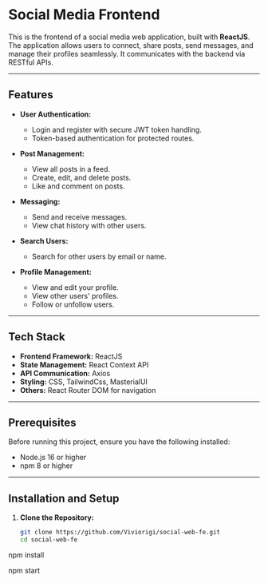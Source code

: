 # Social Media Frontend

This is the frontend of a social media web application, built with **ReactJS**. The application allows users to connect, share posts, send messages, and manage their profiles seamlessly. It communicates with the backend via RESTful APIs.

---

## Features

- **User Authentication:**
  - Login and register with secure JWT token handling.
  - Token-based authentication for protected routes.

- **Post Management:**
  - View all posts in a feed.
  - Create, edit, and delete posts.
  - Like and comment on posts.

- **Messaging:**
  - Send and receive messages.
  - View chat history with other users.

- **Search Users:**
  - Search for other users by email or name.

- **Profile Management:**
  - View and edit your profile.
  - View other users' profiles.
  - Follow or unfollow users.

---

## Tech Stack

- **Frontend Framework:** ReactJS
- **State Management:** React Context API
- **API Communication:** Axios
- **Styling:** CSS, TailwindCss, MasterialUI
- **Others:** React Router DOM for navigation

---

## Prerequisites

Before running this project, ensure you have the following installed:

- Node.js 16 or higher
- npm 8 or higher

---

## Installation and Setup

1. **Clone the Repository:**
   ```bash
   git clone https://github.com/Viviorigi/social-web-fe.git
   cd social-web-fe

npm install

npm start
